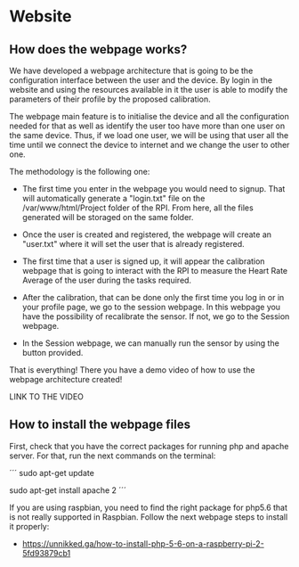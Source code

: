 # Website

## How does the webpage works?

We have developed a webpage architecture that is going to be the configuration interface between the user and the device. By login in the website and using the resources available in it the user is able to modify the parameters of their profile by the proposed calibration. 

The webpage main feature is to initialise the device and all the configuration needed for that as well as identify the user too have more than one user on the same device. Thus, if we load one user, we will be using that user all the time until we connect the device to internet and we change the user to other one.

The methodology is the following one:

- The first time you enter in the webpage you would need to signup. That will automatically generate a "login.txt" file on the /var/www/html/Project folder of the RPI. From here, all the files generated will be storaged on the same folder.

- Once the user is created and registered, the webpage will 
create an "user.txt" where it will set the user that is already registered.

- The first time that a user is signed up, it will appear the calibration webpage that is going to interact with the RPI to measure the Heart Rate Average of the user during the tasks required. 

- After the calibration, that can be done only the first time you log in or in your profile page, we go to the session webpage. In this webpage you have the possibility of recalibrate the sensor. If not, we go to the Session webpage.

- In the Session webpage, we can manually run the sensor by using the button provided.

That is everything! There you have a demo video of how to use the webpage architecture created!

LINK TO THE VIDEO

## How to install the webpage files

First, check that you have the correct packages for running php and apache server. For that, run the next commands on the terminal:

´´´
sudo apt-get update

sudo apt-get install apache 2
´´´

If you are using raspbian, you need to find the right package for php5.6 that is not really supported in Raspbian. Follow the next webpage steps to install it properly:

- https://unnikked.ga/how-to-install-php-5-6-on-a-raspberry-pi-2-5fd93879cb1
